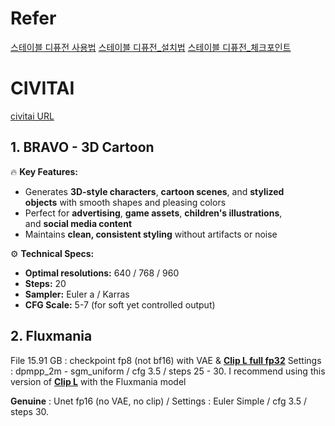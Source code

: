 
# Refer
[스테이블 디퓨전 사용법](https://blog.naver.com/jwh7211/223249179037)
[스테이블 디퓨전_설치법](https://blog.naver.com/jwh7211/223247535563)
[스테이블 디퓨전_체크포인트](https://blog.naver.com/PostView.naver?blogId=jwh7211&logNo=223253953953&parentCategoryNo=&categoryNo=6&viewDate=&isShowPopularPosts=false&from=postView)

# CIVITAI
[civitai URL](https://civitai.com/models/1530710/bravo-3d-cartoon)

## 1. BRAVO - 3D Cartoon

🔥 **Key Features:**
- Generates **3D-style characters**, **cartoon scenes**, and **stylized objects** with smooth shapes and pleasing colors
- Perfect for **advertising**, **game assets**, **children's illustrations**, and **social media content**
- Maintains **clean, consistent styling** without artifacts or noise

⚙️ **Technical Specs:**
- **Optimal resolutions:** 640 / 768 / 960
- **Steps:** 20
- **Sampler:** Euler a / Karras
- **CFG Scale:** 5-7 (for soft yet controlled output)

## 2. Fluxmania

File 15.91 GB : checkpoint fp8 (not bf16) with VAE & [**Clip L full fp32**](https://civitai.com/models/1044804/clip-l-full-fp32-zer0int-and-simv4)
Settings : dpmpp_2m - sgm_uniform / cfg 3.5 / steps 25 - 30.
I recommend using this version of [**Clip L**](https://civitai.com/models/1044804/clip-l-full-fp32-zer0int-and-simv4) with the Fluxmania model

**Genuine** : Unet fp16 (no VAE, no clip) / Settings : Euler Simple / cfg 3.5 / steps 30.